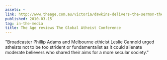 ```yaml
---
assets: ~
link: http://www.theage.com.au/victoria/dawkins-delivers-the-sermon-they-came-to-hear-20100314-q63g.html
published: 2010-03-15
tag: in-the-media
title: The Age reviews The Global Atheist Conference
---
```

"Broadcaster Phillip Adams and Melbourne ethicist Leslie Cannold urged atheists not to be too strident or fundamentalist as it could alienate moderate believers who shared their aims for a more secular society."